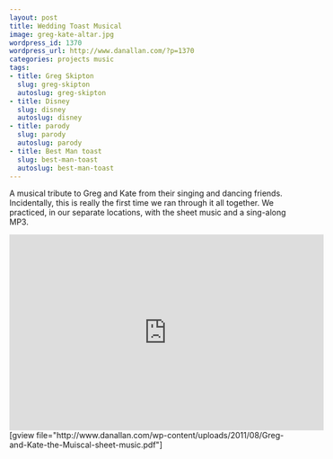 ```yaml
---
layout: post
title: Wedding Toast Musical
image: greg-kate-altar.jpg
wordpress_id: 1370
wordpress_url: http://www.danallan.com/?p=1370
categories: projects music
tags:
- title: Greg Skipton
  slug: greg-skipton
  autoslug: greg-skipton
- title: Disney
  slug: disney
  autoslug: disney
- title: parody
  slug: parody
  autoslug: parody
- title: Best Man toast
  slug: best-man-toast
  autoslug: best-man-toast
---
```


A musical tribute to Greg and Kate from their singing and dancing friends. Incidentally, this is really the first time we ran through it all together. We practiced, in our separate locations, with the sheet music and a sing-along MP3.
<iframe src="http://www.youtube.com/embed/2j78zzwfTns" frameborder="0" width="560" height="349"></iframe>[gview file="http://www.danallan.com/wp-content/uploads/2011/08/Greg-and-Kate-the-Muiscal-sheet-music.pdf"]
